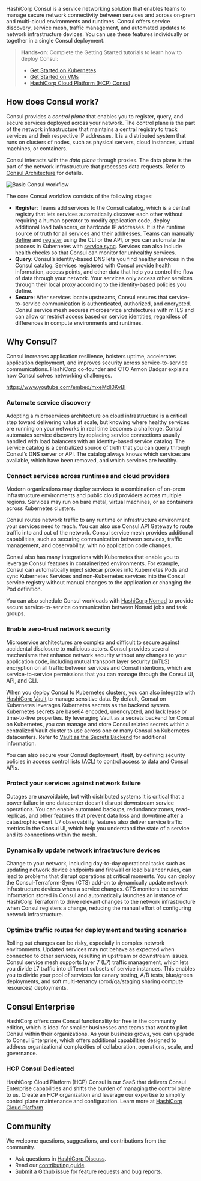 HashiCorp Consul is a service networking solution that enables teams to manage secure network connectivity between services and across on-prem and multi-cloud environments and runtimes. Consul offers service discovery, service mesh, traffic management, and automated updates to network infrastructure devices. You can use these features individually or together in a single Consul deployment.

> **Hands-on**: Complete the Getting Started tutorials to learn how to deploy Consul:
>
> - [Get Started on Kubernetes](https://developer.hashicorp.com/consul/tutorials/get-started-kubernetes)
> - [Get Started on VMs](https://developer.hashicorp.com/consul/tutorials/get-started-vms)
> - [HashiCorp Cloud Platform (HCP) Consul](https://developer.hashicorp.com/consul/tutorials/get-started-hcp)

## How does Consul work?

Consul provides a _control plane_ that enables you to register, query, and secure services deployed across your network. The control plane is the part of the network infrastructure that maintains a central registry to track services and their respective IP addresses. It is a distributed system that runs on clusters of nodes, such as physical servers, cloud instances, virtual machines, or containers.

Consul interacts with the _data plane_ through proxies. The data plane is the part of the network infrastructure that processes data requests. Refer to [Consul Architecture](https://developer.hashicorp.com/consul/docs/architecture) for details.

![Basic Consul workflow](images/what-is-consul-overview-diagram.avif)

The core Consul workflow consists of the following stages:

- **Register**: Teams add services to the Consul catalog, which is a central registry that lets services automatically discover each other without requiring a human operator to modify application code, deploy additional load balancers, or hardcode IP addresses. It is the runtime source of truth for all services and their addresses. Teams can manually [define](https://developer.hashicorp.com/consul/docs/services/usage/define-services) and [register](https://developer.hashicorp.com/consul/docs/services/usage/register-services-checks) using the CLI or the API, or you can automate the process in Kubernetes with [service sync](https://developer.hashicorp.com/consul/docs/k8s/service-sync). Services can also include health checks so that Consul can monitor for unhealthy services.
- **Query**: Consul’s identity-based DNS lets you find healthy services in the Consul catalog. Services registered with Consul provide health information, access points, and other data that help you control the flow of data through your network. Your services only access other services through their local proxy according to the identity-based policies you define.
- **Secure**: After services locate upstreams, Consul ensures that service-to-service communication is authenticated, authorized, and encrypted. Consul service mesh secures microservice architectures with mTLS and can allow or restrict access based on service identities, regardless of differences in compute environments and runtimes.

## Why Consul?

Consul increases application resilience, bolsters uptime, accelerates application deployment, and improves security across service-to-service communications. HashiCorp co-founder and CTO Armon Dadgar explains how Consul solves networking challenges.

https://www.youtube.com/embed/mxeMdl0KvBI

### Automate service discovery

Adopting a microservices architecture on cloud infrastructure is a critical step toward delivering value at scale, but knowing where healthy services are running on your networks in real time becomes a challenge. Consul automates service discovery by replacing service connections usually handled with load balancers with an identity-based service catalog. The service catalog is a centralized source of truth that you can query through Consul’s DNS server or API. The catalog always knows which services are available, which have been removed, and which services are healthy.

### Connect services across runtimes and cloud providers

Modern organizations may deploy services to a combination of on-prem infrastructure environments and public cloud providers across multiple regions. Services may run on bare metal, virtual machines, or as containers across Kubernetes clusters.

Consul routes network traffic to any runtime or infrastructure environment your services need to reach. You can also use Consul API Gateway to route traffic into and out of the network. Consul service mesh provides additional capabilities, such as securing communication between services, traffic management, and observability, with no application code changes.

Consul also has many integrations with Kubernetes that enable you to leverage Consul features in containerized environments. For example, Consul can automatically inject sidecar proxies into Kubernetes Pods and sync Kubernetes Services and non-Kubernetes services into the Consul service registry without manual changes to the application or changing the Pod definition.

You can also schedule Consul workloads with [HashiCorp Nomad](https://www.nomadproject.io/) to provide secure service-to-service communication between Nomad jobs and task groups.

### Enable zero-trust network security

Microservice architectures are complex and difficult to secure against accidental disclosure to malicious actors. Consul provides several mechanisms that enhance network security without any changes to your application code, including mutual transport layer security (mTLS) encryption on all traffic between services and Consul intentions, which are service-to-service permissions that you can manage through the Consul UI, API, and CLI.

When you deploy Consul to Kubernetes clusters, you can also integrate with [HashiCorp Vault](https://www.vaultproject.io/) to manage sensitive data. By default, Consul on Kubernetes leverages Kubernetes secrets as the backend system. Kubernetes secrets are base64 encoded, unencrypted, and lack lease or time-to-live properties. By leveraging Vault as a secrets backend for Consul on Kubernetes, you can manage and store Consul related secrets within a centralized Vault cluster to use across one or many Consul on Kubernetes datacenters. Refer to [Vault as the Secrets Backend](https://developer.hashicorp.com/consul/docs/k8s/deployment-configurations/vault) for additional information.

You can also secure your Consul deployment, itself, by defining security policies in access control lists (ACL) to control access to data and Consul APIs.

### Protect your services against network failure

Outages are unavoidable, but with distributed systems it is critical that a power failure in one datacenter doesn’t disrupt downstream service operations. You can enable automated backups, redundancy zones, read-replicas, and other features that prevent data loss and downtime after a catastrophic event. L7 observability features also deliver service traffic metrics in the Consul UI, which help you understand the state of a service and its connections within the mesh.

### Dynamically update network infrastructure devices

Change to your network, including day-to-day operational tasks such as updating network device endpoints and firewall or load balancer rules, can lead to problems that disrupt operations at critical moments. You can deploy the Consul-Terraform-Sync (CTS) add-on to dynamically update network infrastructure devices when a service changes. CTS monitors the service information stored in Consul and automatically launches an instance of HashiCorp Terraform to drive relevant changes to the network infrastructure when Consul registers a change, reducing the manual effort of configuring network infrastructure.

### Optimize traffic routes for deployment and testing scenarios

Rolling out changes can be risky, especially in complex network environments. Updated services may not behave as expected when connected to other services, resulting in upstream or downstream issues. Consul service mesh supports layer 7 (L7) traffic management, which lets you divide L7 traffic into different subsets of service instances. This enables you to divide your pool of services for canary testing, A/B tests, blue/green deployments, and soft multi-tenancy (prod/qa/staging sharing compute resources) deployments.

## Consul Enterprise

HashiCorp offers core Consul functionality for free in the community edition, which is ideal for smaller businesses and teams that want to pilot Consul within their organizations. As your business grows, you can upgrade to Consul Enterprise, which offers additional capabilities designed to address organizational complexities of collaboration, operations, scale, and governance.

### HCP Consul Dedicated

HashiCorp Cloud Platform (HCP) Consul is our SaaS that delivers Consul Enterprise capabilities and shifts the burden of managing the control plane to us. Create an HCP organization and leverage our expertise to simplify control plane maintenance and configuration. Learn more at [HashiCorp Cloud Platform](https://cloud.hashicorp.com/products/consul).

## Community

We welcome questions, suggestions, and contributions from the community.

- Ask questions in [HashiCorp Discuss](https://discuss.hashicorp.com/c/consul/29).
- Read our [contributing guide](https://github.com/hashicorp/consul/blob/main/.github/CONTRIBUTING.md).
- [Submit a Github issue](https://github.com/hashicorp/consul/issues/new/choose) for feature requests and bug reports.
